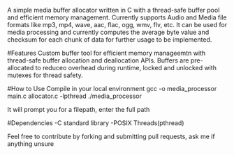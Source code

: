 A simple media buffer allocator written in C with a thread-safe buffer pool and efficient memory management.
Currently supports Audio and Media file formats like mp3, mp4, wave, aac, flac, ogg, wmv, flv, etc.
It can be used for media processing and currently computes the average byte value and checksum for each chunk of data for further usage to be implemented.

#Features
Custom buffer tool for efficient memory manageemtn with thread-safe buffer allocation and deallocation APIs. 
Buffers are pre-allocated to reduceo overhead during runtime, locked and unlocked with mutexes for thread safety. 

#How to Use
Compile in your local environment
gcc -o media_processor main.c allocator.c -lpthread
./media_processor

It will prompt you for a filepath, enter the full path 

#Dependencies
-C standard library
-POSIX Threads(pthread)

Feel free to contribute by forking and submitting pull requests, ask me if anything unsure
